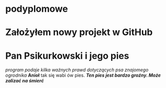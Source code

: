 # podyplomowe
# Założyłem nowy projekt w GitHub
# Pan Psikurkowski i jego pies
*program podaje kilka ważnych prawd dotyczących psa znajomego ogrodnika*
**Anioł** tak się wabi ów pies.
***Ten pies jest bardzo groźny. Może zalizać na śmierć***
